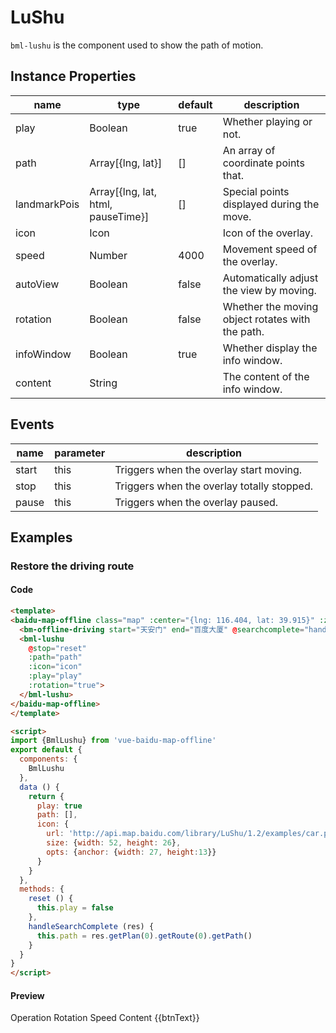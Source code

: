 # LuShu

`bml-lushu` is the component used to show the path of motion.

## Instance Properties

|name|type|default|description|
|------|-----|------|----|
|play|Boolean|true|Whether playing or not.|
|path|Array[{lng, lat}]|[]|An array of coordinate points that.|
|landmarkPois|Array[{lng, lat, html, pauseTime}]|[]|Special points displayed during the move.|
|icon|Icon||Icon of the overlay.|
|speed|Number|4000|Movement speed of the overlay.|
|autoView|Boolean|false|Automatically adjust the view by moving.|
|rotation|Boolean|false|Whether the moving object rotates with the path.|
|infoWindow|Boolean|true|Whether display the info window.|
|content|String||The content of the info window.|

## Events

|name|parameter|description|
|------|----|----|
|start|this|Triggers when the overlay start moving.|
|stop|this|Triggers when the overlay totally stopped.|
|pause|this|Triggers when the overlay paused.|

## Examples

### Restore the driving route

#### Code

```html
<template>
<baidu-map-offline class="map" :center="{lng: 116.404, lat: 39.915}" :zoom="11">
  <bm-offline-driving start="天安门" end="百度大厦" @searchcomplete="handleSearchComplete" :panel="false" :autoViewport="true"></bm-offline-driving>
  <bml-lushu
    @stop="reset"
    :path="path"
    :icon="icon"
    :play="play"
    :rotation="true">
  </bml-lushu>
</baidu-map-offline>
</template>

<script>
import {BmlLushu} from 'vue-baidu-map-offline'
export default {
  components: {
    BmlLushu
  },
  data () {
    return {
      play: true
      path: [],
      icon: {
        url: 'http://api.map.baidu.com/library/LuShu/1.2/examples/car.png',
        size: {width: 52, height: 26},
        opts: {anchor: {width: 27, height:13}}
      }
    }
  },
  methods: {
    reset () {
      this.play = false
    },
    handleSearchComplete (res) {
      this.path = res.getPlan(0).getRoute(0).getPath()
    }
  }
}
</script>
```

#### Preview

<doc-preview>
  <baidu-map-offline class="map" :center="{lng: 116.404, lat: 39.915}" :zoom="11">
    <bm-offline-driving start="天安门" end="百度大厦" @searchcomplete="handleSearchComplete" :panel="false" :autoViewport="true"></bm-offline-driving>
    <bml-lushu
      @start="changeBtnText('pause')"
      @stop="changeBtnText('play_arrow')"
      @pause="changeBtnText('play_arrow')"
      :path="path"
      :rotation="rotation"
      :content="content"
      :infoWindow="true"
      :speed="speed"
      :icon="icon"
      :play="play">
    </bml-lushu>
  </baidu-map-offline>
  <md-table>
    <md-table-header>
      <md-table-head>Operation</md-table-head>
      <md-table-head>Rotation</md-table-head>
      <md-table-head>Speed</md-table-head>
      <md-table-head>Content</md-table-head>
    </md-table-header>
    <md-table-body>
      <md-table-row>
        <md-table-cell>
          <md-button class="md-icon-button md-primary" @click="toggle">
            <md-icon>{{btnText}}</md-icon>
          </md-button>
        </md-table-cell>
        <md-table-cell>
          <md-switch v-model="rotation">
          </md-switch>
        </md-table-cell>
        <md-table-cell>
          <md-input-container>
            <md-input v-model.number="speed">
          </md-input-container>
        </md-table-cell>
        <md-table-cell>
          <md-input-container>
            <md-input v-model="content">
          </md-input-container>
        </md-table-cell>
      </md-table-row>
    </md-table-body>
  </md-table>
</doc-preview>

<script>
import BmlLushu from '../../../components/extra/Lushu.vue'
export default {
  components: {
    BmlLushu
  },
  data () {
    return {
      btnText: 'play_arrow',
      path: [],
      rotation: true,
      play: false,
      content: 'My car is here.',
      speed: 5000,
      icon: {
        url: 'http://api.map.baidu.com/library/LuShu/1.2/examples/car.png',
        size: {
          width: 52,
          height: 26
        },
        opts: {
          anchor: {
            width: 27,
            height:13
          }
        }
      }
    }
  },
  methods: {
    changeBtnText (val) {
      this.btnText = val
      if (val === 'play_arrow') {
        this.play = false
      }
    },
    toggle () {
      this.play = !this.play
    },
    handleSearchComplete (res) {
      this.path = res.getPlan(0).getRoute(0).getPath()
    }
  }
}
</script>